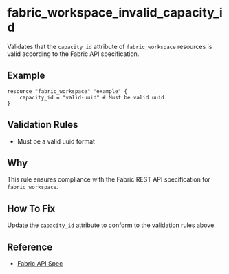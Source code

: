# fabric_workspace_invalid_capacity_id

Validates that the `capacity_id` attribute of `fabric_workspace` resources is valid according to the Fabric API specification.

## Example

```hcl
resource "fabric_workspace" "example" {
    capacity_id = "valid-uuid" # Must be valid uuid
}
```

## Validation Rules

- Must be a valid uuid format


## Why

This rule ensures compliance with the Fabric REST API specification for `fabric_workspace`.

## How To Fix

Update the `capacity_id` attribute to conform to the validation rules above.

## Reference

- [Fabric API Spec](https://github.com/microsoft/fabric-rest-api-specs/tree/main/platform/definitions/platform.json)
